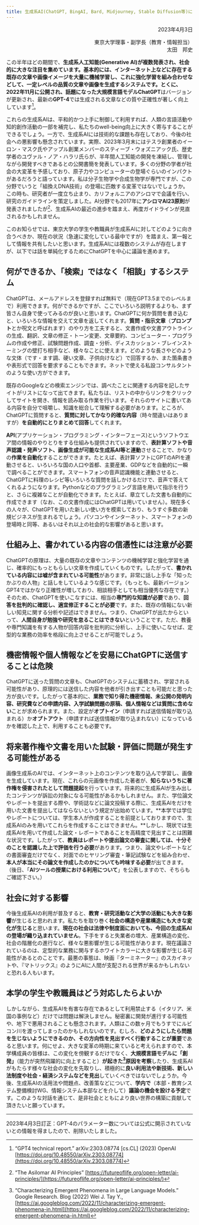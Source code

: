```yaml
---
title: 生成系AI(ChatGPT, BingAI, Bard, Midjourney, Stable Diffusion等)について
---
```


<p style="text-align: right;">2023年4月3日</p>
<p style="text-align: right;">
東京大学理事・副学長（教育・情報担当）<br>
太田　邦史
</p>

この半年ほどの期間で、**生成系人工知能(Generative AI)**が複数発表され、社会的に大きな注目を集めています。基本的には、インターネット上などに存在する既存の文章や画像イメージを大量に機械学習し、これに強化学習を組み合わせなどして、一定レベルの品質の文章や画像を生成するシステムです。とくに、2022年11月に公開され、話題になった大規模言語モデル**ChatGPT**はバージョンが更新され、最新の**GPT-4**では生成される文章などの質や正確性が著しく向上しています[^1]。

[^1]: “GPT4 technical report.” arXiv:2303.08774 \[cs.CL\] (2023) OpenAI [https://doi.org/10.48550/arXiv.2303.08774](https://doi.org/10.48550/arXiv.2303.08774)

これらの生成系AIは、平和的かつ上手に制御して利用すれば、人類の言語活動や知的創作活動の一部を補完し、私たちのwell-being向上に大きく寄与することができるでしょう。一方で、生成系AIには技術的な課題も存在しており、今後の社会への悪影響も懸念されています。実際、2023年3月末にはテスラ創業者のイーロン・マスク氏やアップル創業メンバーのスティーブ・ウォズニアック氏、歴史学者のユヴァル・ノア・ハラリ氏らが、半年間人工知能の開発を凍結し、管理しながら開発すべきであるとの公開書簡を発表しています。多くの分野の学者が社会の大変革を予感しており、原子力やコンピューターの登場ぐらいのインパクトがあるだろうと語っています。私は分子生物学や合成生物学が専門ですが、この分野でいうと「組換えDNA技術」の登場に匹敵する変革ではないでしょうか。この時も、研究者が一度立ち止まり、カリフォルニアのアシロマで会議を行い、研究のガイドラインを策定しました。AI分野でも2017年に**アシロマAI23原則**が発表されましたが[^2]、生成系AIの最近の進歩を踏まえ、再度ガイドラインが見直されるかもしれません。

[^2]: “The Asilomar AI Principles” [https://futureoflife.org/open-letter/ai-principles/](https://futureoflife.org/open-letter/ai-principles/)

このお知らせでは、東京大学の学生や教職員が生成系AIに対してどのように向き合うべきか、現在の状況（急速に変化している最中ですが）を踏まえ、第一報として情報を共有したいと思います。生成系AIには複数のシステムが存在しますが、以下では話を単純化するためにChatGPTを中心に議論を進めます。

## 何ができるか、「検索」ではなく「相談」するシステム

ChatGPTは、メールアドレスを登録すれば無料で（現在GPT3.5までのレベルまで）利用できます。何ができるかですが、ここでいろいろ説明するよりも、まず皆さん自身で使ってみるのが良いと思います。ChatGPTに何か質問を書き込むと、いろいろな情報を交えて文章を返してくれます。**質問・指示文章**（**プロンプト**とか呪文と呼ばれます）のやり方を工夫すると、文書作成や文書アウトラインの生成、翻訳、文章の修正・トーン変更、文章要約、コンピューター・プログラムの作成や修正、試験問題作成、調査・分析、ディスカッション・ブレインストーミングの壁打ち相手など、様々なことに使えます。どのような長さやどのような文体（です・ます調、硬い文章、子供向けなど）で回答するか、また箇条書きや表形式で回答を要求することもできます。ネットで使える私設コンサルタントのような使い方ができます。

既存のGoogleなどの検索エンジンでは、調べたことに関連する内容を記したサイトがリストになって出てきます。私たちは、リストの中からリンクをクリックしてサイトを開き、情報を読み取る作業を行います。それらのサイトに書いてある内容を自分で咀嚼し、知識を総合して理解する必要があります。ところが、ChatGPTに質問すると、**質問に対してかなり的確な内容**（時々間違いはありますが）**を自動的にとりまとめて回答**してくれます。

**API**(アプリケーション・プログラミング・インターフェース)というソフトウエア間の情報のやりとりをする仕組みも提供されていますので、**表計算ソフトや音声認識・発声ソフト、画像生成が可能な生成系AI等と連動**させることで、かなりの**作業を自動化**することができます。たとえば、表計算ソフトにGPTのAPIを連動させると、いろいろな国の人口や首都、主要産業、GDPなどを自動的に一瞬で調べることができます。スマートフォンの音声認識機能と連動させると、ChatGPTに料理のレシピ等いろいろな質問を話しかけるだけで、音声で答えてくれるようになります。Pythonなどのプラグラミング言語を用いて指示を行うと、さらに複雑なことが自動化できます。たとえば、章立てした文書も自動的に作成できます（なお、この文書作成にはChatGPTは用いていません）。現在多くの人々が、ChatGPTを用いた新しい使い方を模索しており、もうすぐ多数の新規ビジネスが生まれるでしょう。パソコンやインターネット、スマートフォンの登場時と同等、あるいはそれ以上の社会的な影響があると思います。

## 仕組み上、書かれている内容の信憑性には注意が必要

ChatGPTの原理は、大量の既存の文章やコンテンツの機械学習と強化学習を通じ、確率的にもっともらしい文章を作成していくものです。したがって、**書かれている内容には嘘が含まれている可能性**があります。非常に話し上手な「知ったかぶりの人物」と話しをしているような感じです。（もっとも、最新バージョンGPT4ではかなり正確性が増しており、相談相手としても相当優秀な存在です。）そのため、ChatGPTを使いこなすには、相当の**専門的な知識が必要**であり、**回答を批判的に確認し、適宜修正することが必要**です。また、既存の情報にない新しい知見に関する分析や記述はできません。つまり、ChatGPTが出たからといって、**人間自身が勉強や研究を怠ることはできない**ということです。ただ、教養や専門知識を有する人物が回答内容を批判的に分析し、上手に使いこなせば、定型的な業務の効率を格段に向上させることが可能でしょう。

## 機密情報や個人情報などを安易にChatGPTに送信することは危険

ChatGPTに送った質問の文章も、ChatGPTのシステムに蓄積され、学習される可能性があり、原理的には送信した内容を他者が引き出すことも可能だと思った方が良いです。したがって基本的に、**業務で知り得た機密情報、未公開の発明内容、研究費などの申請内容、入学試験問題の原稿、個人情報などは質問に含めない**ことが求められます。また、設定が**オプトイン**（申請すれば送信情報が取り込まれる）か**オプトアウト**（申請すれば送信情報が取り込まれない）になっているかを確認した上で、利用することも必要です。

## 将来著作権や文書を用いた試験・評価に問題が発生する可能性がある

画像生成系のAIでは、インターネット上のコンテンツを取り込んで学習し、画像を生成しています。現在、これらの元画像を作成した著者が、**知らないうちに著作権を侵害されたとして問題提起**を行っています。将来的に生成系AIが生み出したコンテンツが訴訟の対象になる可能性があるかもしれません。また、学位論文やレポートを提出する際や、学術誌などに論文投稿する際に、生成系AIをだけを用いた文書を提出してはならないという規定が出始めています。**本学では学位やレポートについては、学生本人が作成することを前提としておりますので、生成系AIのみを用いてこれらを作成することはできません。**しかし、現状では生成系AIを用いて作成した論文・レポートであることを高精度で見出すことは困難な状況です。したがって、**教員はレポートや提出論文の審査に関しては、十分そのことを認識した上で評価を行う必要**があります。つまり、論文やレポートなどの書面審査だけでなく、対面でのヒヤリング審査・筆記試験などを組み合わせ、**本人が本当にその論文を作成したのかについても吟味する必要**が出てきます。（後日、「**AIツールの授業における利用について**」を公表しますので、そちらもご確認下さい。）

## 社会に対する影響

今後生成系AIの利用が普及すると、**教育・研究活動など大学の活動にも大きな影響**が生じると思われます。私たちを取り巻く**社会の構造や産業構造にも大きな変化が生じる**と思います。**現在の社会は法律や制度面においても、今回の生成系AIの登場が織り込まれていません**。下手をすると失業者の増大、産業構造の変化、社会の階層化の進行など、様々な悪影響が生じる可能性があります。現在議論されているのは、定型的な業務に関与するホワイトカラーに大きな影響が生じる可能性があるとのことです。最悪の事態は、映画『ターミネーター』のスカイネットや、『マトリックス』のようにAIに人間が支配される世界が来るかもしれないと恐れる人もいます。

## 本学の学生や教職員はどう対応したらよいか

しかしながら、生成系AIを有害な存在であるとして利用禁止する（イタリア、米国の事例など）だけでは問題は解決しません。秘密裏に開発が進行する可能性や、地下で悪用されることも懸念されます。人類はこの数ヶ月でもうすでにルビコン川を渡ってしまったのかもしれないのです。むしろ、**どのようにしたら問題を生じないようにできるのか、その方向性を見出すべく行動することが重要**であると思います。何にせよ、大きな変革の時期に来ていると考えられますので、本学構成員の皆様は、この変化を傍観するだけでなく、**大規模言語モデルに「創発」**（能力が突然飛躍的に向上すること）**が起きた[^3]原因を考察**したり、生成系AIがもたらす様々な社会の変化を先取りし、積極的に**良い利用法や新技術、新しい法制度や社会・経済システムなどを見出**していくべきではないでしょうか。今後、生成系AIの活用法や問題点、改善策などについて、**学内で**（本部・教育システム整備検討WG、情報システム本部などを介して）**議論の機会を設ける予定**です。このような対話を通じて、是非社会とともにより良い世界の構築に貢献して頂きたいと願っています。

[^3]: “Characterizing Emergent Phenomena in Large Language Models.” Google Research. Blog (2022) Wei J. Tay Y., [https://ai.googleblog.com/2022/11/characterizing-emergent-phenomena-in.html](https://ai.googleblog.com/2022/11/characterizing-emergent-phenomena-in.html)

---

2023年4月3日訂正：GPT-4のパラメーター数については公式に開示されていないとの情報を得ましたので、削除いたしました。
